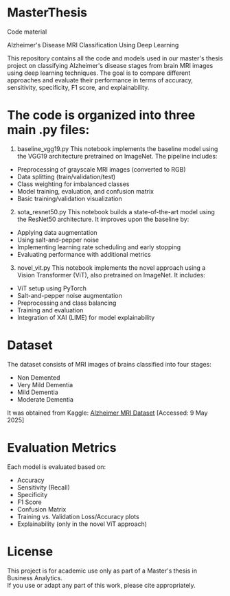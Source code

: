 # MasterThesis
Code material

Alzheimer's Disease MRI Classification Using Deep Learning

This repository contains all the code and models used in our master's thesis project on classifying Alzheimer's disease stages from brain MRI images using deep learning techniques. The goal is to compare different approaches and evaluate their performance in terms of accuracy, sensitivity, specificity, F1 score, and explainability.


# The code is organized into three main .py files:
1. baseline_vgg19.py
This notebook implements the baseline model using the VGG19 architecture pretrained on ImageNet. The pipeline includes:
- Preprocessing of grayscale MRI images (converted to RGB)
- Data splitting (train/validation/test)
- Class weighting for imbalanced classes
- Model training, evaluation, and confusion matrix
- Basic training/validation visualization

2. sota_resnet50.py
This notebook builds a state-of-the-art model using the ResNet50 architecture. It improves upon the baseline by:
- Applying data augmentation
- Using salt-and-pepper noise
- Implementing learning rate scheduling and early stopping
- Evaluating performance with additional metrics

3. novel_vit.py
This notebook implements the novel approach using a Vision Transformer (ViT), also pretrained on ImageNet. It includes:
- ViT setup using PyTorch
- Salt-and-pepper noise augmentation
- Preprocessing and class balancing
- Training and evaluation
- Integration of XAI (LIME) for model explainability


# Dataset
The dataset consists of MRI images of brains classified into four stages:
- Non Demented  
- Very Mild Dementia  
- Mild Dementia  
- Moderate Dementia  

It was obtained from Kaggle: [Alzheimer MRI Dataset](https://www.kaggle.com/datasets/ninadaithal/imagesoasis/data?select=Data)
[Accessed: 9 May 2025]


# Evaluation Metrics
Each model is evaluated based on:
- Accuracy  
- Sensitivity (Recall)  
- Specificity  
- F1 Score  
- Confusion Matrix  
- Training vs. Validation Loss/Accuracy plots  
- Explainability (only in the novel ViT approach)


# License
This project is for academic use only as part of a Master's thesis in Business Analytics.  
If you use or adapt any part of this work, please cite appropriately.

